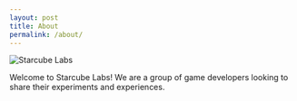 ```yaml
---
layout: post
title: About
permalink: /about/
---
```


![Starcube Labs](/assets/StarCubeRender4_Logo.png)

Welcome to Starcube Labs! We are a group of game developers looking to share their experiments and experiences.
